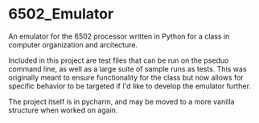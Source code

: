 # 6502_Emulator

An emulator for the 6502 processor written in Python for a class in computer organization and arcitecture. 

Included in this project are test files that can be run on the pseduo command line, as well as a large suite of sample runs as tests. This was originally meant to ensure functionality for the class but now allows for specific behavior to be targeted if I'd like to develop the emulator further.

The project itself is in pycharm, and may be moved to a more vanilla structure when worked on again.

